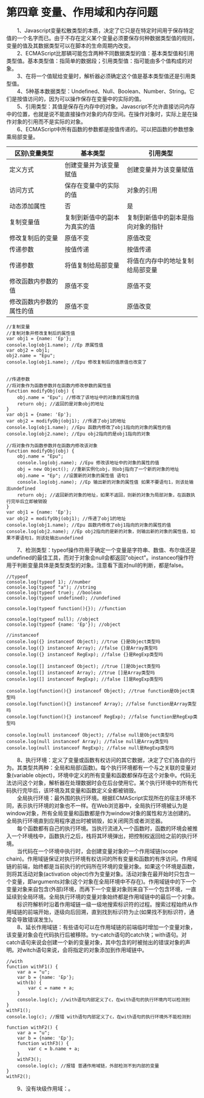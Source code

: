 # 第四章 变量、作用域和内存问题
　　1、Javascript变量松散类型的本质，决定了它只是在特定时间用于保存特定值的一个名字而已。由于不存在定义某个变量必须要保存何种数据类型值的规则，变量的值及其数据类型可以在脚本的生命周期内改变。  
　　2、ECMAScript比那辆可能包含两种不同数据类型的值：基本类型值和引用类型值。基本类型值：指简单的数据段；引用类型值：指可能由多个值构成的对象。  
　　3、在将一个值赋给变量时，解析器必须确定这个值是基本类型值还是引用类型值。  
　　4、5种基本数据类型：Undefined、Null、Boolean、Number、String。它们是按值访问的，因为可以操作保存在变量中的实际的值。  
　　5、引用类型：其值是保存在内存中的对象。Javascript不允许直接访问内存中的位置，也就是说不能直接操作对象的内存空间。在操作对象时，实际上是在操作对象的引用而不是实际的对象。  
　　6、ECMAScript中所有函数的参数都是按值传递的。可以把函数的参数想象乘局部变量。  

区别\变量类型 | 基本类型 | 引用类型
---- | ---- | ----
定义方式 | 创建变量并为该变量赋值 | 创建变量并为该变量赋值
访问方式  | 保存在变量中的实际的值 | 对象的引用
动态添加属性 | 否 | 是
复制变量值 | 复制到新值中的副本为真实的值 | 复制到新值中的副本是指向对象的指针
修改复制后的变量 | 原值不变 | 原值改变
传递参数 | 按值传递 | 按值传递
传递参数 | 将值复制给局部变量 | 将值在内存中的地址复制给局部变量
修改函数内参数的值 | 原值不变 | 原值不变
修改函数内参数的属性的值 | 原值不变 | 原值改变

```
//复制变量
//复制对象并修改复制后的属性值
var obj1 = {name: 'Ep'};
console.log(obj1.name); //Ep 原属性值
var obj2 = obj1;
obj2.name = "Epu";
console.log(obj1.name); //Epu 修改复制后的值原值也改变了


//传递参数
//将对象作为函数参数并在函数内修改参数的属性值
function modifyObj(obj) {
    obj.name = "Epu"; //修改了该地址中的对象的属性的值
    return obj; //返回的是对象obj的地址
}
var obj1 = {name: 'Ep'};
var obj2 = modifyObj(obj1); //传递了obj1的地址
console.log(obj1.name); //Epu 函数内修改了obj1指向的对象的属性的值
console.log(obj2.name); //Epu obj2指向的是obj1指向的对象

//将对象作为函数参数并在函数内修改该对象
function modifyObj(obj) {
    obj.name = "Epu";
    console.log(obj.name); //Epu 修改该地址中的对象的属性的值
    obj = new Object(); //重新实例化obj，则obj指向了一个新的对象的地址
    obj.name = "Ep"; //设置新的对象的属性值 语句1
    console.log(obj.name); //Ep 输出新的对象的属性值 如果不要语句1，则该处输出undefined
    return obj; //返回新的对象的地址，如果不返回，则新的对象为局部对象，在函数执行完毕后立即被销毁
}
var obj1 = {name: 'Ep'};
var obj2 = modifyObj(obj1); //传递了obj1的地址
console.log(obj1.name); //Epu 函数内修改了obj1指向的对象的属性的值
console.log(obj2.name); //Ep obj2指向的是新的对象，则输出新的对象的属性值，如果不要语句1，则该处输出undefined
```
　　7、检测类型：typeof操作符用于确定一个变量是字符串、数值、布尔值还是undefined的最佳工具，而对于对象会null会都返回"object"。instanceof操作符用于判断变量具体是类型类型的对象。注意看下面对null的判断，都是false。  
```
//typeof
console.log(typeof 1); //number
console.log(typeof "a"); //string
console.log(typeof true); //boolean
console.log(typeof undefined); //undefined

console.log(typeof function(){}); //function

console.log(typeof null); //object
console.log(typeof {name: 'Ep'}); //object

//instanceof
console.log({} instanceof Object); //true {}是Object类型吗
console.log({} instanceof Array); //false {}是Array类型吗
console.log({} instanceof RegExp); //false {}是RegExp类型吗

console.log([] instanceof Object); //true []是Object类型吗
console.log([] instanceof Array); //true []是Array类型吗
console.log([] instanceof RegExp); //false []是RegExp类型吗

console.log(function(){} instanceof Object); //true function是Object类型吗
console.log(function(){} instanceof Array); //false function是Array类型吗
console.log(function(){} instanceof RegExp); //false function是RegExp类型吗

console.log(null instanceof Object); //false null是Object类型吗
console.log(null instanceof Array); //false null是Array类型吗
console.log(null instanceof RegExp); //false null是RegExp类型吗
```
　　8、执行环境：定义了变量或函数有权访问的其它数据，决定了它们各自的行为。其类型共两种：全局和局部(函数)。每个执行环境都有一个与之关联的变量对象(variable object)，环境中定义的所有变量和函数都保存在这个对象中。代码无法访问这个对象，解析器在处理数据时会在后台使用它。某个执行环境中的所有代码执行完毕后，该环境及其变量和函数定义全都被销毁。  
　　全局执行环境：最外围的执行环境。根据ECMAScript实现所在的宿主环境不同，表示执行环境的对象也不一样。在Web浏览器中，全局执行环境被认为是window对象，所有全局变量和函数都是作为window对象的属性和方法创建的。全局执行环境直到应用程序退出时被销毁，如关闭网页或者浏览器。  
　　每个函数都有自己的执行环境。当执行流进入一个函数时，函数的环境会被推入一个环境栈中，函数执行之后，栈将其环境弹出，把控制权返回给之前的执行环境。  
　　当代码在一个环境中执行时，会创建变量对象的一个作用域链(scope chain)。作用域链保证对执行环境有权访问的所有变量和函数的有序访问。作用域链的前端，始终都是当前执行的代码所在环境的变量对象。如果这个环境是函数，则将其活动对象(activation object)作为变量对象。活动对象在最开始时只包含一个变量，即arguments对象(这个对象在全局环境中不存在)。作用域链中的下一个变量对象来自包含(外部)环境，而再下一个变量对象则来自下一个包含环境，一直延续到全局环境。全局执行环境的变量对象始终都是作用域链中的最后一个对象。  
　　标识符解析时沿着作用域链一级一级地搜索标识符的过程。搜索过程始终从作用域链的前端开始，逐级向后回溯，直到找到标识符为止(如果找不到标识符，通常会导致错误发生)。  
　　8、延长作用域链：有些语句可以在作用域链的前端临时增加一个变量对象，该变量对象会在代码执行后被移除。try-catch语句的catch块；with语句。对catch语句来说会创建一个新的变量对象，其中包含的时被抛出的错误对象的声明。对witch语句来说，会将指定的对象添加到作用域链中。  
```
//with
function withF1() {
    var a = "u";
    var b = {name: 'Ep'};
    with(b) {
        var c = name + a;
    }
    console.log(c); //with语句内部定义了c，在with语句的执行环境内可以检测到
}
withF1();
console.log(c); //报错 with语句内部定义了c，在with语句的执行环境外不能检测到

function withF2() {
    var a = "u";
    var b = {name: 'Ep'};
    function withF3() {
        var c = b.name + a;
    }
    withF3();
    console.log(c); //报错 普通作用域链，外部检测不到内部的变量
}
withF2();
```
　　9、没有块级作用域：。  